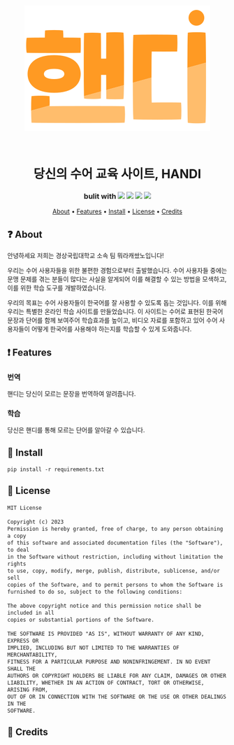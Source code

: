 <p align="center"><img src="static\image\logo\logo2.svg"></p>
<h1 align="center">
  <br>
  당신의 수어 교육 사이트, HANDI
  <br>
</h1>

<h3 align=center>bulit with <img src="https://img.shields.io/badge/django-092E20?style=flat-square&logo=django&logoColor=white"/> <img src="https://img.shields.io/badge/HTML5-E34F26?style=flat-square&logo=html5&logoColor=white"/> <img src="https://img.shields.io/badge/CSS3-1572B6?style=flat-square&logo=css3&logoColor=white"/> <img src="https://img.shields.io/badge/JavaScript-F7DF1E?style=flat-square&logo=javascript&logoColor=black"/></h3>
<div align=center>

</div>
 
<p align="center">
  <a href="#about">About</a>
  •
  <a href="#Features">Features</a>
  •
  <a href="#Install">Install</a>
  •
  <a href="#license">License</a>
  •
  <a href="#credits">Credits</a>
</p>

## ❓ About
안녕하세요 저희는 경상국립대학교 소속 팀 뭐라캐쌌노입니다! 

우리는 수어 사용자들을 위한 불편한 경험으로부터 출발했습니다. 수어 사용자들 중에는 문맹 문제를 겪는 분들이 많다는 사실을 알게되어 이를 해결할 수 있는 방법을 모색하고, 이를 위한 학습 도구를 개발하였습니다.

우리의 목표는 수어 사용자들이 한국어를 잘 사용할 수 있도록 돕는 것입니다. 이를 위해 우리는 특별한 온라인 학습 사이트를 만들었습니다. 이 사이트는 수어로 표현된 한국어 문장과 단어를 함께 보여주어 학습효과를 높이고, 비디오 자료를 포함하고 있어 수어 사용자들이 어떻게 한국어를 사용해야 하는지를 학습할 수 있게 도와줍니다.
## ❗ Features 
### 번역
핸디는 당신이 모르는 문장을 번역하여 알려줍니다.
### 학습
당신은 핸디를 통해 모르는 단어를 알아갈 수 있습니다.
## 📝 Install
```
pip install -r requirements.txt
```
## 📖 License
```
MIT License

Copyright (c) 2023 
Permission is hereby granted, free of charge, to any person obtaining a copy
of this software and associated documentation files (the "Software"), to deal
in the Software without restriction, including without limitation the rights
to use, copy, modify, merge, publish, distribute, sublicense, and/or sell
copies of the Software, and to permit persons to whom the Software is
furnished to do so, subject to the following conditions:

The above copyright notice and this permission notice shall be included in all
copies or substantial portions of the Software.

THE SOFTWARE IS PROVIDED "AS IS", WITHOUT WARRANTY OF ANY KIND, EXPRESS OR
IMPLIED, INCLUDING BUT NOT LIMITED TO THE WARRANTIES OF MERCHANTABILITY,
FITNESS FOR A PARTICULAR PURPOSE AND NONINFRINGEMENT. IN NO EVENT SHALL THE
AUTHORS OR COPYRIGHT HOLDERS BE LIABLE FOR ANY CLAIM, DAMAGES OR OTHER
LIABILITY, WHETHER IN AN ACTION OF CONTRACT, TORT OR OTHERWISE, ARISING FROM,
OUT OF OR IN CONNECTION WITH THE SOFTWARE OR THE USE OR OTHER DEALINGS IN THE
SOFTWARE.
```


## 📜 Credits
